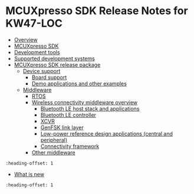 #  MCUXpresso SDK Release Notes for KW47-LOC

-   [Overview](topics/overview.md)
-   [MCUXpresso SDK](topics/mcuxpresso_sdk.md)
-   [Development tools](topics/development_tools.md)
-   [Supported development systems](topics/supported_development_systems.md)
-   [MCUXpresso SDK release package](topics/mcuxpresso_sdk_release_package.md)
    -   [Device support](topics/device_support.md)
        -   [Board support](topics/board_support.md)
        -   [Demo applications and other examples](topics/demo_applications_and_other_examples.md)
    -   [Middleware](topics/middleware.md)
        -   [RTOS](topics/rtos.md)
        -   [Wireless connectivity middleware overview](topics/wireless_connectivity_middleware_overview.md)
            -   [Bluetooth LE host stack and applications](topics/bluetooth_le_host_stack_and_applications.md)
            -   [Bluetooth LE controller](topics/bluetooth_le_controller.md)
            -   [XCVR](topics/xcvr.md)
            -   [GenFSK link layer](topics/genfsk_link_layer.md)
            -   [Low-power reference design applications \(central and peripheral\)](topics/low_power_reference_design_applications.md)
            -   [Connectivity framework](topics/connectivity_framework.md)
        -   [Other middleware](topics/other_middleware.md)
		
```{include} ../../../../release/commonrn/topics/release_contents.md
:heading-offset: 1
```
-   [What is new](topics/what_is_new.md)

```{include} topics/known_issues.md
:heading-offset: 1
```
